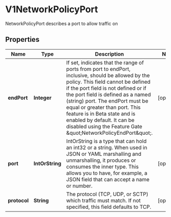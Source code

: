 

# V1NetworkPolicyPort

NetworkPolicyPort describes a port to allow traffic on

## Properties

| Name | Type | Description | Notes |
|------------ | ------------- | ------------- | -------------|
|**endPort** | **Integer** | If set, indicates that the range of ports from port to endPort, inclusive, should be allowed by the policy. This field cannot be defined if the port field is not defined or if the port field is defined as a named (string) port. The endPort must be equal or greater than port. This feature is in Beta state and is enabled by default. It can be disabled using the Feature Gate \&quot;NetworkPolicyEndPort\&quot;. |  [optional] |
|**port** | **IntOrString** | IntOrString is a type that can hold an int32 or a string.  When used in JSON or YAML marshalling and unmarshalling, it produces or consumes the inner type.  This allows you to have, for example, a JSON field that can accept a name or number. |  [optional] |
|**protocol** | **String** | The protocol (TCP, UDP, or SCTP) which traffic must match. If not specified, this field defaults to TCP. |  [optional] |



